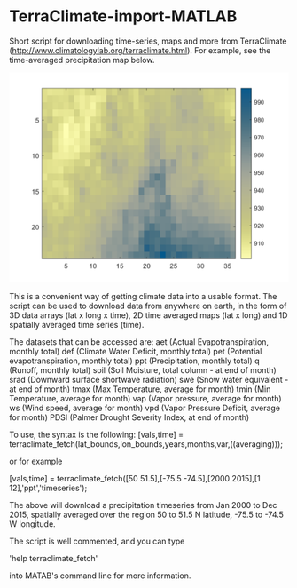 # TerraClimate-import-MATLAB
Short script for downloading time-series, maps and more from TerraClimate (http://www.climatologylab.org/terraclimate.html). For example, see the time-averaged precipitation map below.

![Precipitation map](ppt_map.png)

This is a convenient way of getting climate data into a usable format. The script can be used to download data from anywhere on earth, in the form of 3D data arrays (lat x long x time), 2D time averaged maps (lat x long) and 1D spatially averaged time series (time).

The datasets that can be accessed are:
    aet (Actual Evapotranspiration, monthly total)
    def (Climate Water Deficit, monthly total)
    pet (Potential evapotranspiration, monthly total)
    ppt (Precipitation, monthly total)
    q (Runoff, monthly total)
    soil (Soil Moisture, total column - at end of month)
    srad (Downward surface shortwave radiation)
    swe (Snow water equivalent - at end of month)
    tmax (Max Temperature, average for month)
    tmin (Min Temperature, average for month)
    vap (Vapor pressure, average for month)
    ws (Wind speed, average for month)
    vpd (Vapor Pressure Deficit, average for month)
    PDSI (Palmer Drought Severity Index, at end of month)
    
To use, the syntax is the following:
[vals,time] = terraclimate_fetch(lat_bounds,lon_bounds,years,months,var,((averaging)));

or for example

[vals,time] = terraclimate_fetch([50 51.5],[-75.5 -74.5],[2000 2015],[1 12],'ppt','timeseries');
 
 The above will download a precipitation timeseries from Jan 2000 to Dec
 2015, spatially averaged over the region 50 to 51.5 N latitude, -75.5 to -74.5 W
 longitude.
 
 The script is well commented, and you can type
 
 'help terraclimate_fetch'
 
 into MATAB's command line for more information.
